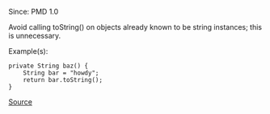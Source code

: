 Since: PMD 1.0

Avoid calling toString() on objects already known to be string instances; this is unnecessary.

Example(s):
```
private String baz() {
    String bar = "howdy";
    return bar.toString();
}
```

[Source](https://pmd.github.io/pmd-5.6.1/pmd-java/rules/java/strings.html#StringToString)
